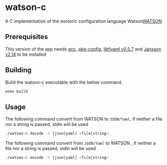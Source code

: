 # watson-c

A C implementation of the esoteric configuration language Watson[WATSON](https://github.com/genkami/watson)

## Prerequisites

This version of the app needs [gcc](https://gcc.gnu.org/), [pkg-config](https://www.freedesktop.org/wiki/Software/pkg-config/), [libfyaml v0.5.7](https://github.com/pantoniou/libfyaml) and [Jansson v2.14](https://github.com/akheron/jansson) to be installed

## Building

Build the watson-c executable with the below command.

```sh
make build
```

## Usage

The following command convert from WATSON to `JSON/Yaml`, if neither a file nor a string is passed, stdin will be used

```sh
./watson-c decode -t [json|yaml] <file|string>
```

The following command convert from `JSON/Yaml` to WATSON , if neither a file nor a string is passed, stdin will be used

```sh
./watson-c encode -t [json|yaml] <file|string>
```
